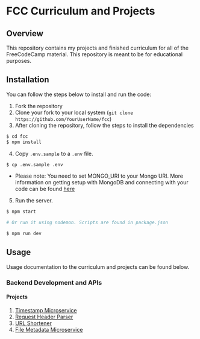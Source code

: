 # FCC Curriculum and Projects

## Overview

This repository contains my projects and finished curriculum for all of the
FreeCodeCamp material. This repository is meant to be for educational purposes.

## Installation

You can follow the steps below to install and run the code:

1. Fork the repository
2. Clone your fork to your local system (`git clone https://github.com/YourUserName/fcc`)
3. After cloning the repository, follow the steps to install the dependencies

```bash
$ cd fcc
$ npm install
```

4. Copy `.env.sample` to a `.env` file.

```bash
$ cp .env.sample .env
```

- Please note: You need to set MONGO_URI to your Mongo URI. More information on
  getting setup with MongoDB and connecting with your code can be found
  [here](https://www.freecodecamp.org/news/get-started-with-mongodb-atlas/)

5. Run the server.

```bash
$ npm start

# Or run it using nodemon. Scripts are found in package.json

$ npm run dev
```

## Usage

Usage documentation to the curriculum and projects can be found below.

### Backend Development and APIs

#### Projects

1. [Timestamp Microservice](https://github.com/ChristianLapinig/fcc/tree/master/backend-dev/projects/timestamp-microservice)
2. [Request Header Parser](https://github.com/ChristianLapinig/fcc/tree/master/backend-dev/projects/request-header-parser)
3. [URL Shortener](https://github.com/ChristianLapinig/fcc/tree/master/backend-dev/projects/url-shortener)
4. [File Metadata Microservice](https://github.com/ChristianLapinig/fcc/tree/master/backend-dev/projects/file-metadata-microservice)
